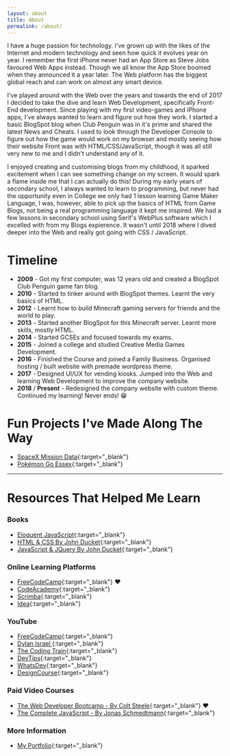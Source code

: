 ```yaml
---
layout: about
title: About
permalink: /about/
---
```


I have a huge passion for technology. I've grown up with the likes of the Internet and modern technology and seen how quick it evolves year on year. I remember the first iPhone never had an App Store as Steve Jobs favoured Web Apps instead. Though we all know the App Store boomed when they announced it a year later. The Web platform has the biggest global reach and can work on almost any smart device.

I've played around with the Web over the years and towards the end of 2017 I decided to take the dive and learn Web Development, specifically Front-End development. Since playing with my first video-games and iPhone apps, I've always wanted to learn and figure out how they work. I started a basic BlogSpot blog when Club Penguin was in it's prime and shared the latest News and Cheats. I used to look through the Developer Console to figure out how the game would work on my browser and mostly seeing how their website Front was with HTML/CSS/JavaScript, though it was all still very new to me and I didn't understand any of it.

I enjoyed creating and customising blogs from my childhood, it sparked excitement when I can see something change on my screen. It would spark a flame inside me that I can actually do this! During my early years of secondary school, I always wanted to learn to programming, but never had the opportunity even in College we only had 1 lesson learning Game Maker Language, I was, however, able to pick up the basics of HTML from Game Blogs, not being a real programming language it kept me inspired. We had a few lessons in secondary school using Serif's WebPlus software which I excelled with from my Blogs expierence.  It wasn't until 2018 where I dived deeper into the Web and really got going with CSS / JavaScript.  

# Timeline 
- **2009** - Got my first computer, was 12 years old and created a BlogSpot Club Penguin game fan blog.
- **2010** - Started to tinker around with BlogSpot themes. Learnt the very basics of HTML.
- **2012** - Learnt how to build Minecraft gaming servers for friends and the world to play.
- **2013** - Started another BlogSpot for this Minecraft server. Learnt more skills, mostly HTML.
- **2014** - Started GCSEs and focused towards my exams. 
- **2015** - Joined a college and studied Creative Media Games Development. 
- **2016** - Finished the Course and joined a Family Business. Organised hosting / built website with premade wordpress theme.
- **2017** - Designed UI/UX for vending kiosks. Jumped into the Web and learning Web Development to improve the company website.
- **2018** / **Present** - Redesigned the company website with custom theme. Continued my learning! Never ends! 😁

# Fun Projects I've Made Along The Way
- [SpaceX Mission Data](https://jackwebdev.github.io/SpaceX-Mission-Data/){:target="_blank"}
- [Pokémon Go Essex](https://pokemon-go-essex.co.uk/){:target="_blank"}

----
# Resources That Helped Me Learn

### Books
- [Eloquent JavaScript](https://eloquentjavascript.net/){:target="_blank"}
- [HTML & CSS By John Ducket](http://www.htmlandcssbook.com/){:target="_blank"}
- [JavaScript & JQuery By John Ducket](http://javascriptbook.com/){:target="_blank"}

### Online Learning Platforms
- [FreeCodeCamp](https://www.freecodecamp.org/){:target="_blank"} ❤️
- [CodeAcademy](https://www.codecademy.com/){:target="_blank"} 
- [Scrimba](https://scrimba.com){:target="_blank"} 
- [Idea](https://idea.org.uk){:target="_blank"} 

### YouTube
- [FreeCodeCamp](https://www.youtube.com/user/shiffman/videos){:target="_blank"}
- [Dylan Israel ](https://www.youtube.com/user/pizzapokerguy87){:target="_blank"}
- [The Coding Train](https://www.youtube.com/user/shiffman/videos){:target="_blank"}
- [DevTips](https://www.youtube.com/channel/UCyIe-61Y8C4_o-zZCtO4ETQ){:target="_blank"}
- [WhatsDev](https://www.youtube.com/channel/UC0tRdbXVDbhaRvZPKsRgmxg){:target="_blank"}
- [DesignCourse](https://www.youtube.com/user/DesignCourse/videos){:target="_blank"}

### Paid Video Courses
- [The Web Developer Bootcamp - By Colt Steele](https://www.udemy.com/the-web-developer-bootcamp/){:target="_blank"} ❤️
- [The Complete JavaScript  - By Jonas Schmedtmann](https://www.udemy.com/the-complete-javascript-course/){:target="_blank"}

### More Information

- [My Portfolio](https://jackwebdev.github.io/){:target="_blank"}

